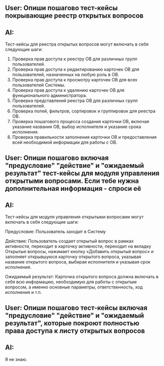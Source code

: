 ## User:  Опиши пошагово тест-кейсы покрывающие реестр открытых вопросов

## AI: 
  Тест-кейсы для реестра открытых вопросов могут включать в себя следующие шаги:

1. Проверка прав доступа к реестру ОВ для различных групп пользователей.
2. Проверка прав доступа к редактированию карточек ОВ для пользователей, назначенных на любую роль в ОВ.
3. Проверка прав доступа к просмотру карточек ОВ для всех пользователей Системы.
4. Проверка прав доступа к удалению карточек ОВ для функционального администратора.
5. Проверка представлений реестра ОВ для различных групп пользователей.
6. Проверка полей, фильтров, сортировок и группировок для реестра ОВ.
7. Проверка пошагового процесса создания карточки ОВ, включая указание названия ОВ, выбор исполнителя и указание срока исполнения.
8. Проверка правильности заполнения карточки ОВ и предоставления всей необходимой информации для работы с ОВ. 


## User: Опиши пошагово включая "предусловие" "действие" и "ожидаемый результат" тест-кейсы для модуля управления открытыми вопросами. Если тебе нужна дополнительная информация - спроси её

## AI: 
  Тест-кейсы для модуля управления открытыми вопросами могут включать в себя следующие шаги:

Предусловие: Пользователь заходит в Систему

Действие: Пользователь создает открытый вопрос в рамках активности, переходит в карточку активности, переходит на вкладку Открытые вопросы, нажимает кнопку «Добавить открытый вопрос» и заполняет открывшуюся карточку открытого вопроса, указывая название открытого вопроса, выбирая исполнителя и указывая срок исполнения.

Ожидаемый результат: Карточка открытого вопроса должна включать в себя всю информацию, необходимую для работы с открытым вопросом, а именно основные параметры, ответственность, ход исполнения и т.п. 


## User:  Опиши пошагово тест-кейсы включая "предусловие" "действие" и "ожидаемый результат", которые покроют полностью права доступа к листу открытых вопросов

## AI: 
  Я не знаю. 


